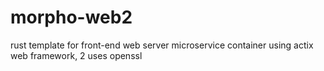 # morpho-web2
rust template for front-end web server microservice container using actix web framework, 2 uses openssl
